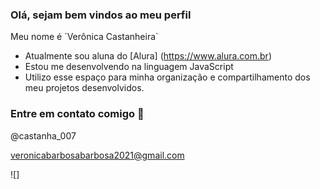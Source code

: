 ### Olá, sejam bem vindos ao meu perfil

Meu nome é ´Verônica Castanheira`

- Atualmente sou aluna do [Alura] (https://www.alura.com.br)
- Estou me desenvolvendo na linguagem JavaScript
- Utilizo esse espaço para minha organização e compartilhamento dos meu projetos desenvolvidos.

### Entre em contato comigo 🙂

@castanha_007

veronicabarbosabarbosa2021@gmail.com


![]

  
